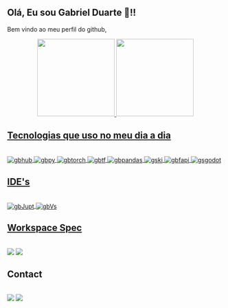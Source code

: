 ## Olá, Eu sou Gabriel Duarte 👋!!

Bem vindo ao meu perfil do github, 
  

<div align="center">
  <a href="https://github.com/gjduart">
  <img height="180em" src="https://github-readme-stats.vercel.app/api?username=gjduart&show_icons=true&theme=gotham&include_all_commits=true&count_private=true"/>
  <img height="180em" src="https://github-readme-stats.vercel.app/api/top-langs/?username=gjduart&layout=compact&langs_count=7&theme=gotham"/>
</div>
  
## Tecnologias que uso no meu dia a dia
  
<div style="display: inline_block"><br>
  <img align="center" alt="gbhub" src="https://img.shields.io/badge/github-%23121011.svg?style=for-the-badge&logo=github&logoColor=white" /> 
  <img align="center" alt="gbpy" src="https://img.shields.io/badge/python-3670A0?style=for-the-badge&logo=python&logoColor=ffdd54" />

  <img align="center" alt="gbtorch" src="https://img.shields.io/badge/PyTorch-%23EE4C2C.svg?style=for-the-badge&logo=PyTorch&logoColor=white" />
  <img align="center" alt="gbtf" src="https://img.shields.io/badge/TensorFlow-%23FF6F00.svg?style=for-the-badge&logo=TensorFlow&logoColor=white" />

  <img align="center" alt="gbpandas" src="https://img.shields.io/badge/pandas-%23150458.svg?style=for-the-badge&logo=pandas&logoColor=white" />
  <img align="center" alt="gski" src="https://img.shields.io/badge/scikit--learn-%23F7931E.svg?style=for-the-badge&logo=scikit-learn&logoColor=white" />
   <img align="center" alt="gbfapi" src="https://img.shields.io/badge/FastAPI-005571?style=for-the-badge&logo=fastapi" />
  <img align="center" alt="gsgodot" src="https://img.shields.io/badge/GODOT-%23FFFFFF.svg?style=for-the-badge&logo=godot-engine" />

</div>
  
  
  
## IDE's
  <div style = "display: inline_block"><br>
      <img align="center" alt="gbJupt" src="https://img.shields.io/badge/jupyter-%23FA0F00.svg?style=for-the-badge&logo=jupyter&logoColor=white" /> 
      <img align="center" alt="gbVs" src="https://img.shields.io/badge/Visual%20Studio%20Code-0078d7.svg?style=for-the-badge&logo=visual-studio-code&logoColor=white)" /> 
  </div>

## Workspace Spec
 <div style ='display: inline block'><br>
  <a href ="https://www.nvidia.com/pt-br/geforce/graphics-cards/gtx-1650/"><img src ="https://img.shields.io/badge/NVIDIA-GTX1650-76B900?style=for-the-badge&logo=nvidia&logoColor=white" targer = "_blank"></a>
  <a><img src ="https://img.shields.io/badge/Intel-Core_i5_10th-0071C5?style=for-the-badge&logo=intel&logoColor=white" targer = "_blank"></a>
  </div>
  
  
 ## Contact 
  
   <div style='display: inline block'> 

  
   <br >
     <a href="https://www.linkedin.com/in/gabriel-duart/" target="_blank"><img src="https://img.shields.io/badge/-LinkedIn-%230077B5?style=for-the-badge&logo=linkedin&logoColor=white" target="_blank"></a>  
  <a href = "mailto:gabrieljduarte98@gmail.com"><img src="https://img.shields.io/badge/-Gmail-%23333?style=for-the-badge&logo=gmail&logoColor=white" target="_blank"></a>
 

</div> 
<!--
**gjduart/gjduart** is a ✨ _special_ ✨ repository because its `README.md` (this file) appears on your GitHub profile.

Here are some ideas to get you started:

- 🔭 I’m currently working on ...
- 🌱 I’m currently learning ...
- 👯 I’m looking to collaborate on ...
- 🤔 I’m looking for help with ...
- 💬 Ask me about ...
- 📫 How to reach me: ...
- 😄 Pronouns: ...
- ⚡ Fun fact: ...
-->

